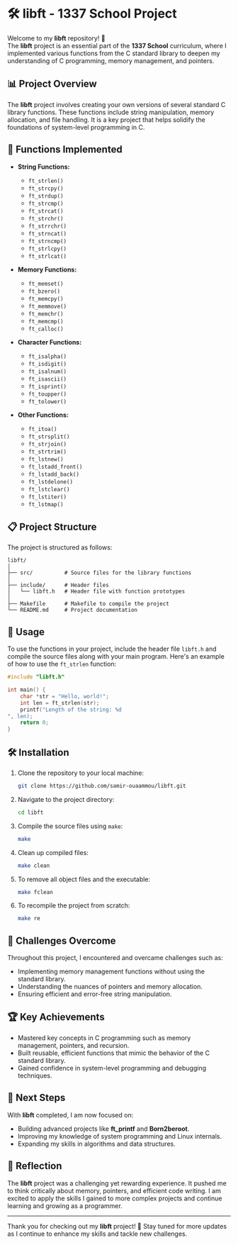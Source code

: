 
# 🛠️ libft - 1337 School Project

Welcome to my **libft** repository! 🚀  
The **libft** project is an essential part of the **1337 School** curriculum, where I implemented various functions from the C standard library to deepen my understanding of C programming, memory management, and pointers.

## 📊 Project Overview

The **libft** project involves creating your own versions of several standard C library functions. These functions include string manipulation, memory allocation, and file handling. It is a key project that helps solidify the foundations of system-level programming in C.

## 🔧 Functions Implemented

- **String Functions:**
  - `ft_strlen()`
  - `ft_strcpy()`
  - `ft_strdup()`
  - `ft_strcmp()`
  - `ft_strcat()`
  - `ft_strchr()`
  - `ft_strrchr()`
  - `ft_strncat()`
  - `ft_strncmp()`
  - `ft_strlcpy()`
  - `ft_strlcat()`

- **Memory Functions:**
  - `ft_memset()`
  - `ft_bzero()`
  - `ft_memcpy()`
  - `ft_memmove()`
  - `ft_memchr()`
  - `ft_memcmp()`
  - `ft_calloc()`

- **Character Functions:**
  - `ft_isalpha()`
  - `ft_isdigit()`
  - `ft_isalnum()`
  - `ft_isascii()`
  - `ft_isprint()`
  - `ft_toupper()`
  - `ft_tolower()`

- **Other Functions:**
  - `ft_itoa()`
  - `ft_strsplit()`
  - `ft_strjoin()`
  - `ft_strtrim()`
  - `ft_lstnew()`
  - `ft_lstadd_front()`
  - `ft_lstadd_back()`
  - `ft_lstdelone()`
  - `ft_lstclear()`
  - `ft_lstiter()`
  - `ft_lstmap()`

## 📋 Project Structure

The project is structured as follows:

```
libft/
│
├── src/          # Source files for the library functions
│
├── include/      # Header files
│   └── libft.h   # Header file with function prototypes
│
├── Makefile      # Makefile to compile the project
└── README.md     # Project documentation
```

## 📂 Usage

To use the functions in your project, include the header file `libft.h` and compile the source files along with your main program. Here's an example of how to use the `ft_strlen` function:

```c
#include "libft.h"

int main() {
    char *str = "Hello, world!";
    int len = ft_strlen(str);
    printf("Length of the string: %d
", len);
    return 0;
}
```

## 🛠️ Installation

1. Clone the repository to your local machine:
   ```bash
   git clone https://github.com/samir-ouaammou/libft.git
   ```

2. Navigate to the project directory:
   ```bash
   cd libft
   ```

3. Compile the source files using `make`:
   ```bash
   make
   ```

4. Clean up compiled files:
   ```bash
   make clean
   ```

5. To remove all object files and the executable:
   ```bash
   make fclean
   ```

6. To recompile the project from scratch:
   ```bash
   make re
   ```

## 🎯 Challenges Overcome

Throughout this project, I encountered and overcame challenges such as:
- Implementing memory management functions without using the standard library.
- Understanding the nuances of pointers and memory allocation.
- Ensuring efficient and error-free string manipulation.

## 🏆 Key Achievements

- Mastered key concepts in C programming such as memory management, pointers, and recursion.
- Built reusable, efficient functions that mimic the behavior of the C standard library.
- Gained confidence in system-level programming and debugging techniques.

## 🚀 Next Steps

With **libft** completed, I am now focused on:
- Building advanced projects like **ft_printf** and **Born2beroot**.
- Improving my knowledge of system programming and Linux internals.
- Expanding my skills in algorithms and data structures.

## 🌟 Reflection

The **libft** project was a challenging yet rewarding experience. It pushed me to think critically about memory, pointers, and efficient code writing. I am excited to apply the skills I gained to more complex projects and continue learning and growing as a programmer.

---

Thank you for checking out my **libft** project! 🚀 Stay tuned for more updates as I continue to enhance my skills and tackle new challenges.
